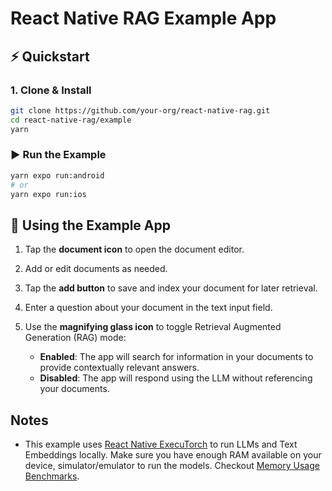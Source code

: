 # React Native RAG Example App

## ⚡ Quickstart

### 1. Clone & Install

```bash
git clone https://github.com/your-org/react-native-rag.git
cd react-native-rag/example
yarn
```

### ▶️ Run the Example

```bash
yarn expo run:android
# or
yarn expo run:ios
```

## 🚀 Using the Example App

1. Tap the **document icon** to open the document editor.
2. Add or edit documents as needed.
3. Tap the **add button**  to save and index your document for later retrieval.
4. Enter a question about your document in the text input field.
5. Use the **magnifying glass icon** to toggle Retrieval Augmented Generation (RAG) mode:

   * **Enabled**: The app will search for information in your documents to provide contextually relevant answers.
   * **Disabled**: The app will respond using the LLM without referencing your documents.


## Notes

- This example uses [React Native ExecuTorch](https://github.com/software-mansion/react-native-executorch) to run LLMs and Text Embeddings locally. Make sure you have enough RAM available on your device, simulator/emulator to run the models. Checkout [Memory Usage Benchmarks](https://docs.swmansion.com/react-native-executorch/docs/benchmarks/memory-usage#llms).

